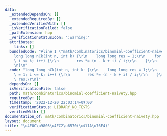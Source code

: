 ```yaml
---
data:
  _extendedDependsOn: []
  _extendedRequiredBy: []
  _extendedVerifiedWith: []
  _isVerificationFailed: false
  _pathExtension: hpp
  _verificationStatusIcon: ':warning:'
  attributes:
    links: []
  bundledCode: "#line 1 \"math/combinatorics/binomial-coefficient-naivety.hpp\"\n\
    long long nCk(int n, int k) {\r\n    long long res = 1;\r\n    for (int i = 1;\
    \ i <= k; i++) {\r\n        res *= (n - k + i) / i;\r\n    }\r\n    return res;\r\
    \n}\n"
  code: "long long nCk(int n, int k) {\r\n    long long res = 1;\r\n    for (int i\
    \ = 1; i <= k; i++) {\r\n        res *= (n - k + i) / i;\r\n    }\r\n    return\
    \ res;\r\n}"
  dependsOn: []
  isVerificationFile: false
  path: math/combinatorics/binomial-coefficient-naivety.hpp
  requiredBy: []
  timestamp: '2022-12-20 22:03:14+09:00'
  verificationStatus: LIBRARY_NO_TESTS
  verifiedWith: []
documentation_of: math/combinatorics/binomial-coefficient-naivety.hpp
layout: document
title: "\u4E8C\u9805\u4FC2\u6570(\u611A\u76F4)"
---
```

